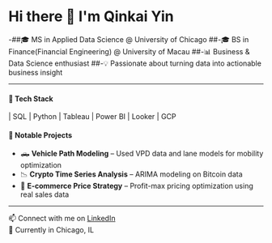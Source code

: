 # Hi there 👋 I'm Qinkai Yin
-##🎓 MS in Applied Data Science @ University of Chicago
##-🎓 BS in Finance(Financial Engineering) @ University of Macau
##-📊 Business & Data Science enthusiast 
##-💡 Passionate about turning data into actionable business insight 

---

#### 🔧 Tech Stack
| SQL | Python | Tableau | Power BI | Looker | GCP

#### 📁 Notable Projects
- 🛻 **Vehicle Path Modeling** – Used VPD data and lane models for mobility optimization  
- 📉 **Crypto Time Series Analysis** – ARIMA modeling on Bitcoin data  
- 🛒 **E-commerce Price Strategy** – Profit-max pricing optimization using real sales data

---

📫 Connect with me on [LinkedIn](https://www.linkedin.com/in/你的用户名)  
📍 Currently in Chicago, IL

